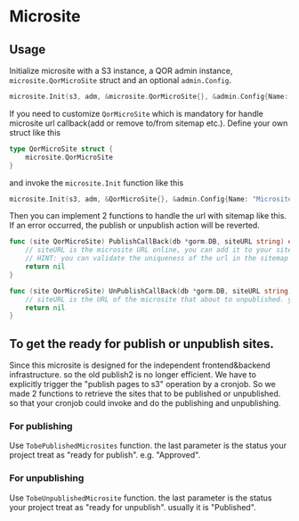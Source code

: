 # Microsite

## Usage

Initialize microsite with a S3 instance, a QOR admin instance, `microsite.QorMicroSite` struct and an optional `admin.Config`.

```go
microsite.Init(s3, adm, &microsite.QorMicroSite{}, &admin.Config{Name: "Microsites"})
```

If you need to customize `QorMicroSite` which is mandatory for handle microsite url callback(add or remove to/from sitemap etc.). Define your own struct like this

```go
type QorMicroSite struct {
	microsite.QorMicroSite
}
```

and invoke the `microsite.Init` function like this

```go
microsite.Init(s3, adm, &QorMicroSite{}, &admin.Config{Name: "Microsites"})
```

Then you can implement 2 functions to handle the url with sitemap like this. If an error occurred, the publish or unpublish action will be reverted.

```go
func (site QorMicroSite) PublishCallBack(db *gorm.DB, siteURL string) error {
    // siteURL is the microsite URL online, you can add it to your sitemap according to your own business logic
    // HINT: you can validate the uniqueness of the url in the sitemap to avoid microsite overwrite the main path in your site.
	return nil
}

func (site QorMicroSite) UnPublishCallBack(db *gorm.DB, siteURL string) error {
    // siteURL is the URL of the microsite that about to unpublished. you can remove it from your sitemap
	return nil
}
```


## To get the ready for publish or unpublish sites.

Since this microsite is designed for the independent frontend&backend infrastructure. so the old publish2 is no longer efficient. We have to explicitly trigger the "publish pages to s3" operation by a cronjob. So we made 2 functions to retrieve the sites that to be published or unpublished. so that your cronjob could invoke and do the publishing and unpublishing.

### For publishing
Use `TobePublishedMicrosites` function. the last parameter is the status your project treat as "ready for publish". e.g. "Approved".

### For unpublishing
Use `TobeUnpublishedMicrosite` function. the last parameter is the status your project treat as "ready for unpublish". usually it is "Published".

